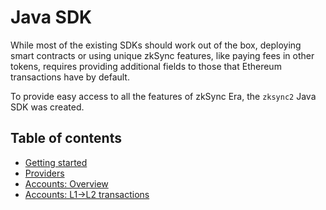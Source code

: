 # Java SDK

While most of the existing SDKs should work out of the box, deploying smart contracts or using unique zkSync features, like paying fees in other tokens, requires providing additional fields to those that Ethereum transactions have by default.

To provide easy access to all the features of zkSync Era, the `zksync2` Java SDK was created.

## Table of contents

- [Getting started](./getting-started.md)
- [Providers](./providers.md)
- [Accounts: Overview](./accounts.md)
- [Accounts: L1->L2 transactions](./accounts-l1-l2.md)
